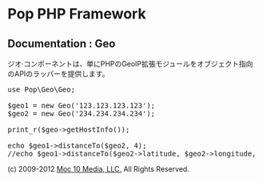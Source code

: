 Pop PHP Framework
=================

Documentation : Geo
-------------------

ジオ·コンポーネントは、単にPHPのGeoIP拡張モジュールをオブジェクト指向のAPIのラッパーを提供します。


<pre>
use Pop\Geo\Geo;

$geo1 = new Geo('123.123.123.123');
$geo2 = new Geo('234.234.234.234');

print_r($geo->getHostInfo());

echo $geo1->distanceTo($geo2, 4);
//echo $geo1->distanceTo($geo2->latitude, $geo2->longitude, 4);
</pre>

(c) 2009-2012 [Moc 10 Media, LLC.](http://www.moc10media.com) All Rights Reserved.
